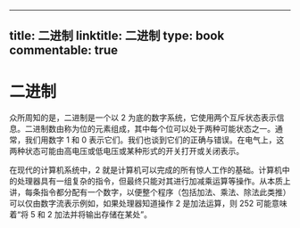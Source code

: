 
---
title: 二进制
linktitle: 二进制
type: book
commentable: true
---

# 二进制

众所周知的是，二进制是一个以 2 为底的数字系统，它使用两个互斥状态表示信息。二进制数由称为位的元素组成，其中每个位可以处于两种可能状态之一。通常，我们用数字 1 和 0 表示它们。我们也谈到它们的正确与错误。在电气上，这两种状态可能由高电压或低电压或某种形式的开关打开或关闭表示。

在现代的计算机系统中，2 就是计算机可以完成的所有惊人工作的基础。计算机中的处理器具有一组复杂的指令，但最终只能对其进行加减乘运算等操作。从本质上讲，每条指令都分配有一个数字，以便整个程序（包括加法、乘法、除法此类推）可以仅由数字流表示例如，如果处理器知道操作 2 是加法运算，则 252 可能意味着“将 5 和 2 加法并将输出存储在某处”。

    